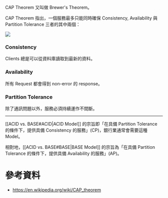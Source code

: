 CAP Theorem 又叫做 Brewer's Theorem。

CAP Theorem 指出，一個服務最多只能同時確保 Consistency, Availability 與 Partition Tolerance 三者的其中兩個：

![](<https://raw.githubusercontent.com/Jamison-Chen/KM-software/master/img/cap_theorem.png>)

### Consistency

Clients 總是可以從資料庫讀取到最新的資料。

### Availability

所有 Request 都會得到 non-error 的 response。

### Partition Tolerance

除了通訊問題以外，服務必須持續運作不間斷。

---

[[ACID vs. BASE#ACID|ACID Model]] 的宗旨即「在具備 Partition Tolerance 的條件下，提供具備 Consistency 的服務」(CP)，銀行業通常會需要這種 Model。

相對地，[[ACID vs. BASE#BASE|BASE Model]] 的宗旨為「在具備 Partition Tolerance 的條件下，提供具備 Availability 的服務」(AP)。

# 參考資料

- <https://en.wikipedia.org/wiki/CAP_theorem>
